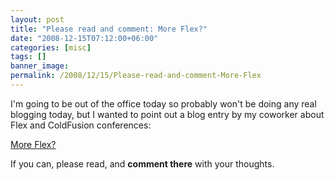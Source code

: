 ```yaml
---
layout: post
title: "Please read and comment: More Flex?"
date: "2008-12-15T07:12:00+06:00"
categories: [misc]
tags: []
banner_image: 
permalink: /2008/12/15/Please-read-and-comment-More-Flex
---
```


I'm going to be out of the office today so probably won't be doing any real blogging today, but I wanted to point out a blog entry by my coworker about Flex and ColdFusion conferences:

<a href="http://corfield.org/blog/index.cfm/do/blog.entry/entry/More_Flex">More Flex?</a>

If you can, please read, and <b>comment there</b> with your thoughts.